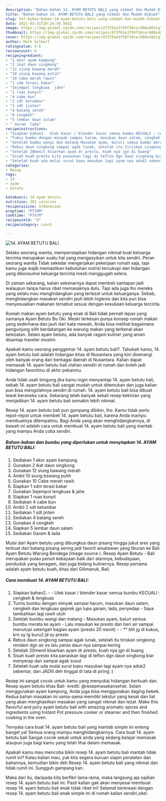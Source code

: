 ```yaml
---
description: "Bahan-bahan 14. AYAM BETUTU BALI yang nikmat dan Mudah Dibuat"
title: "Bahan-bahan 14. AYAM BETUTU BALI yang nikmat dan Mudah Dibuat"
slug: 547-bahan-bahan-14-ayam-betutu-bali-yang-nikmat-dan-mudah-dibuat
date: 2021-03-31T20:24:59.585Z
image: https://img-global.cpcdn.com/recipes/d73f61e3f59f3dce/680x482cq70/14-ayam-betutu-bali-foto-resep-utama.jpg
thumbnail: https://img-global.cpcdn.com/recipes/d73f61e3f59f3dce/680x482cq70/14-ayam-betutu-bali-foto-resep-utama.jpg
cover: https://img-global.cpcdn.com/recipes/d73f61e3f59f3dce/680x482cq70/14-ayam-betutu-bali-foto-resep-utama.jpg
author: Mark Gilbert
ratingvalue: 4.6
reviewcount: 6
recipeingredient:
- "1 ekor ayam kampung"
- "2 ikat daun singkong"
- "12 siung bawang merah"
- "10 siung bswang putih"
- "10 Cabe merah rawit"
- "1 sdm terasi bakar"
- "Sejempol lengkuas  jahe"
- "1 ruas kunyit"
- "4 cabe bun"
- "2 sdt ketumbar"
- "1 sdt jinten"
- "4 batang sereh"
- "4 cengkeh"
- "5 lembar daun salam"
- " Garam  lada"
recipeinstructions:
- "Siapkan bahan2.  Ulek kasar / blender kasar semua bumbu KECUALI : cengkeh &amp; lengkuas"
- "Tumis bumbu dengan minyak sampai harum, masukan daun salam, cengkeh dan lengkuas geprek jgn lupa garam, lada, penyedap Saya tambahkan lagi rawit utuh"
- "Setelah bumbu wangi dan matang Masukan ayam, baluri semua bumbu merata ke ayam Lalu masukan ke presto dan beri air sampai menutupi setengah bagian ayam (presto 20 menit)  ** blh jg di kukus, krn sy lg buru2 jd sy presto"
- "Rebus daun singkong sampai agak lunak, setelah itu tiriskan singkong rendam dgn air es lalu peras daun nya sampai kering"
- "Setelah 20menit kluarkan ayam dr presto, kuah nya jgn di buang"
- "Sisah kuah presto kita panaskan lagi di teflon dgn daun singkong biar menyerap dan sampai agak susut"
- "Setelah kuah uda mulai surut baeu masukan lagi ayam nya aduk2 sebentar, dan JADIII deh tinggal di tata di piring :)"
categories:
- Resep
tags:
- 14
- ayam
- betutu

katakunci: 14 ayam betutu 
nutrition: 201 calories
recipecuisine: Indonesian
preptime: "PT29M"
cooktime: "PT47M"
recipeyield: "3"
recipecategory: Lunch

---
```



![14. AYAM BETUTU BALI](https://img-global.cpcdn.com/recipes/d73f61e3f59f3dce/680x482cq70/14-ayam-betutu-bali-foto-resep-utama.jpg)

Selaku seorang wanita, mempersiapkan hidangan nikmat buat keluarga tercinta merupakan suatu hal yang mengasyikan untuk kita sendiri. Peran seorang  wanita Tidak sekedar mengerjakan pekerjaan rumah saja, tapi kamu juga wajib memastikan kebutuhan nutrisi tercukupi dan hidangan yang dikonsumsi keluarga tercinta mesti menggugah selera.

Di zaman  sekarang, kalian sebenarnya dapat membeli santapan jadi walaupun tanpa harus ribet memasaknya dulu. Tapi ada juga lho mereka yang selalu mau menghidangkan yang terlezat untuk keluarganya. Sebab, menghidangkan masakan sendiri jauh lebih higienis dan kita pun bisa menyesuaikan makanan tersebut sesuai dengan kesukaan keluarga tercinta. 

Rumah makan ayam betutu yang enak di Bali tidak pernah lepas yang namanya Ayam Betutu Bu Oki. Meski terkesan punya konsep rumah makan yang sederhana dan jauh dari kata mewah, Anda bisa melihat bagaimana pengunjung silih berdatangan ke warung makan yang terkenal akan kelezatan. Selain ayam betutu, ada banyak ragam kuliner yang aman disantap traveler muslim.

Apakah kamu seorang penggemar 14. ayam betutu bali?. Tahukah kamu, 14. ayam betutu bali adalah hidangan khas di Nusantara yang kini disenangi oleh banyak orang dari berbagai daerah di Nusantara. Kalian dapat memasak 14. ayam betutu bali olahan sendiri di rumah dan boleh jadi hidangan favoritmu di akhir pekanmu.

Anda tidak usah bingung jika kamu ingin menyantap 14. ayam betutu bali, sebab 14. ayam betutu bali sangat mudah untuk ditemukan dan juga kalian pun bisa mengolahnya sendiri di rumah. 14. ayam betutu bali bisa dibuat lewat beraneka cara. Sekarang telah banyak sekali resep kekinian yang menjadikan 14. ayam betutu bali semakin lebih nikmat.

Resep 14. ayam betutu bali pun gampang dibikin, lho. Kamu tidak perlu repot-repot untuk membeli 14. ayam betutu bali, karena Anda mampu membuatnya ditempatmu. Bagi Anda yang akan menghidangkannya, di bawah ini adalah cara untuk membuat 14. ayam betutu bali yang mantab yang mampu Anda coba sendiri.

<!--inarticleads1-->

##### Bahan-bahan dan bumbu yang diperlukan untuk menyiapkan 14. AYAM BETUTU BALI:

1. Sediakan 1 ekor ayam kampung
1. Gunakan 2 ikat daun singkong
1. Gunakan 12 siung bawang merah
1. Ambil 10 siung bswang putih
1. Gunakan 10 Cabe merah rawit
1. Siapkan 1 sdm terasi bakar
1. Gunakan Sejempol lengkuas &amp; jahe
1. Siapkan 1 ruas kunyit
1. Sediakan 4 cabe bun
1. Ambil 2 sdt ketumbar
1. Sediakan 1 sdt jinten
1. Sediakan 4 batang sereh
1. Gunakan 4 cengkeh
1. Siapkan 5 lembar daun salam
1. Sediakan  Garam &amp; lada


Mulai dari Ayam betutu yang dibungkus daun pisang hingga jukut ares yang terbuat dari batang pisang sering jadi favorit wisatawan yang liburan ke Bali. Ayam Betutu Warung Bendega (image source ). Resep Ayam Betutu - Bali merupakan pulau penuh kekayaan baik dari alamnya, kebudayaan, penduduk yang beragam, dan juga bidang kulinernya. Resep pertama adalah ayam betutu kuah, khas dari Gilimanuk, Bali. 

<!--inarticleads2-->

##### Cara membuat 14. AYAM BETUTU BALI:

1. Siapkan bahan2. -  - Ulek kasar / blender kasar semua bumbu KECUALI : cengkeh &amp; lengkuas
1. Tumis bumbu dengan minyak sampai harum, masukan daun salam, cengkeh dan lengkuas geprek jgn lupa garam, lada, penyedap - Saya tambahkan lagi rawit utuh
1. Setelah bumbu wangi dan matang - Masukan ayam, baluri semua bumbu merata ke ayam - Lalu masukan ke presto dan beri air sampai menutupi setengah bagian ayam (presto 20 menit) -  - ** blh jg di kukus, krn sy lg buru2 jd sy presto
1. Rebus daun singkong sampai agak lunak, setelah itu tiriskan singkong rendam dgn air es lalu peras daun nya sampai kering
1. Setelah 20menit kluarkan ayam dr presto, kuah nya jgn di buang
1. Sisah kuah presto kita panaskan lagi di teflon dgn daun singkong biar menyerap dan sampai agak susut
1. Setelah kuah uda mulai surut baeu masukan lagi ayam nya aduk2 sebentar, dan JADIII deh tinggal di tata di piring :)


Resep ini sangat cocok untuk kamu yang menyukai hidangan berkuah dan. Resep ayam betutu khas Bali- kredit: @resepmasakansehat. Selain menggunakan ayam kampung, Anda juga bisa menggunakan daging bebek. Kedua bahan masakan ini sama-sama memiliki tekstur yang kesat dan liat yang akan menghasilkan masakan yang sangat nikmat dan lezat. Make this flavorful and juicy ayam betutu bali with amazing aromatic spices and ingredients using Instant Pot pressure cooker or steamer and then finished cooking in the oven. 

Ternyata cara buat 14. ayam betutu bali yang mantab simple ini enteng banget ya! Semua orang mampu menghidangkannya. Cara buat 14. ayam betutu bali Sangat cocok sekali untuk anda yang sedang belajar memasak ataupun juga bagi kamu yang telah lihai dalam memasak.

Apakah kamu mau mencoba bikin resep 14. ayam betutu bali mantab tidak rumit ini? Kalau kalian mau, yuk kita segera buruan siapin peralatan dan bahannya, kemudian bikin deh Resep 14. ayam betutu bali yang nikmat dan tidak rumit ini. Sungguh gampang kan. 

Maka dari itu, daripada kita berfikir lama-lama, maka langsung aja sajikan resep 14. ayam betutu bali ini. Pasti kalian gak akan menyesal membuat resep 14. ayam betutu bali enak tidak ribet ini! Selamat berkreasi dengan resep 14. ayam betutu bali enak simple ini di rumah kalian sendiri,oke!.

